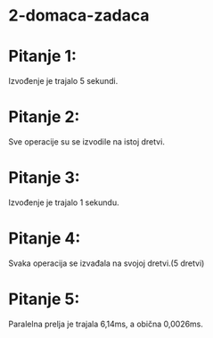 # 2-domaca-zadaca

# Pitanje 1:
Izvođenje je trajalo 5 sekundi.

# Pitanje 2:
Sve operacije su se izvodile na istoj dretvi.

# Pitanje 3:
Izvođenje je trajalo 1 sekundu.

# Pitanje 4:
Svaka operacija se izvađala na svojoj dretvi.(5 dretvi)

# Pitanje 5:
Paralelna prelja je trajala 6,14ms, a obična 0,0026ms.

